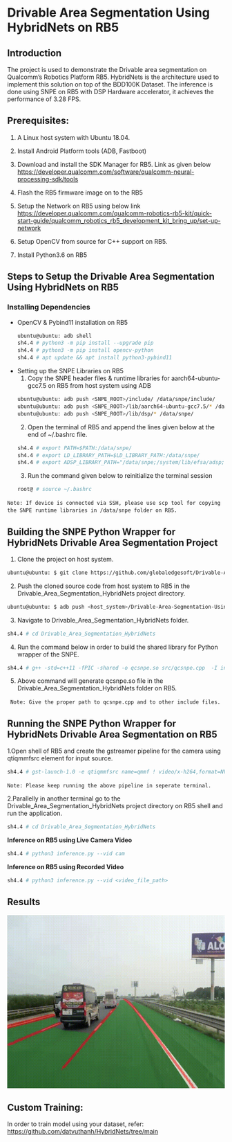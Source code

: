 # Drivable Area Segmentation Using HybridNets on RB5
## Introduction
The project is used to demonstrate the Drivable area segmentation on Qualcomm’s Robotics Platform RB5. HybridNets is the architecture used to implement this solution on top of the BDD100K Dataset. The inference is done using SNPE on RB5 with DSP Hardware accelerator, it achieves the performance of 3.28 FPS.
## Prerequisites: 
1. A Linux host system with Ubuntu 18.04. 

2. Install Android Platform tools (ADB, Fastboot) 

3. Download and install the SDK Manager for RB5. Link as given below https://developer.qualcomm.com/software/qualcomm-neural-processing-sdk/tools  

4. Flash the RB5 firmware image on to the RB5 

5. Setup the Network on RB5 using below link https://developer.qualcomm.com/qualcomm-robotics-rb5-kit/quick-start-guide/qualcomm_robotics_rb5_development_kit_bring_up/set-up-network  

6. Setup OpenCV from source for C++ support on RB5. 

7. Install Python3.6 on RB5 
## Steps to Setup the Drivable Area Segmentation Using HybridNets on RB5

### Installing Dependencies
- OpenCV & Pybind11 installation on RB5
  ``` sh
  ubuntu@ubuntu: adb shell
  sh4.4 # python3 -m pip install --upgrade pip
  sh4.4 # python3 -m pip install opencv-python 
  sh4.4 # apt update && apt install python3-pybind11

  ```
- Setting up the SNPE Libraries on RB5
   1. Copy the SNPE header files & runtime libraries for aarch64-ubuntu-gcc7.5 on RB5 from host system using ADB
  ``` sh
  ubuntu@ubuntu: adb push <SNPE_ROOT>/include/ /data/snpe/include/
  ubuntu@ubuntu: adb push <SNPE_ROOT>/lib/aarch64-ubuntu-gcc7.5/* /data/snpe/
  ubuntu@ubuntu: adb push <SNPE_ROOT>/lib/dsp/* /data/snpe/
  ```
  2. Open the terminal of RB5 and append the lines given below at the end of ~/.bashrc file.
  ```sh
  sh4.4 # export PATH=$PATH:/data/snpe/
  sh4.4 # export LD_LIBRARY_PATH=$LD_LIBRARY_PATH:/data/snpe/
  sh4.4 # export ADSP_LIBRARY_PATH="/data/snpe;/system/lib/efsa/adsp;system/vendor/lb/rfsa/adsp;/dsp"
  ```
    3.	Run the command given below to reinitialize the terminal session 
  ``` sh
  root@ # source ~/.bashrc
  ```
`Note: If device is connected via SSH, please use scp tool for copying the SNPE runtime libraries in /data/snpe folder on RB5.`
    
## Building the SNPE Python Wrapper for HybridNets Drivable Area Segmentation Project

1. Clone the project on host system.
```sh
ubuntu@ubuntu: $ git clone https://github.com/globaledgesoft/Drivable-Area-Segmentation-Using-HybridNets-on-Qualcomm-RB5.git
```
2. Push the cloned source code from host system to RB5 in the Drivable_Area_Segmentation_HybridNets project directory. 
``` sh
ubuntu@ubuntu: $ adb push <host_system>/Drivable-Area-Segmentation-Using-HybridNets-on-Qualcomm-RB5/ /home/Drivable_Area_Segmentation_HybridNets/
```
3. Navigate to Drivable_Area_Segmentation_HybridNets folder. 
```sh
sh4.4 # cd Drivable_Area_Segmentation_HybridNets
```
4. Run the command below in order to build the shared library for Python wrapper of the SNPE.
``` sh
sh4.4 # g++ -std=c++11 -fPIC -shared -o qcsnpe.so src/qcsnpe.cpp  -I include/ -I /data/snpe/include/ -I /data/snpe/include/zdl/ -I /usr/include/python3.6m/ -I /usr/local/lib/python3.6/dist-packages/pybind11/include -L /data/snpe/ -lSNPE `pkg-config --cflags --libs opencv`
```
5. Above command will generate qcsnpe.so file in the Drivable_Area_Segmentation_HybridNets folder on RB5.

` Note: Give the proper path to qcsnpe.cpp and to other include files.`

## Running the SNPE Python Wrapper for HybridNets Drivable Area Segmentation on RB5

1.Open shell of RB5 and create the gstreamer pipeline for the camera using qtiqmmfsrc element for input source.   
```sh
sh4.4 # gst-launch-1.0 -e qtiqmmfsrc name=qmmf ! video/x-h264,format=NV12, width=1280, height=720, framerate=30/1 ! h264parse config-interval=1 ! mpegtsmux name=muxer ! queue ! tcpserversink port=8080 host=localhost 
```
`Note: Please keep running the above pipeline in seperate terminal.`

2.Parallelly in another terminal go to the Drivable_Area_Segmentation_HybridNets project directory on RB5 shell and run the application.
```sh
sh4.4 # cd Drivable_Area_Segmentation_HybridNets
```
**Inference on RB5 using Live Camera Video**
``` sh
sh4.4 # python3 inference.py --vid cam
```
**Inference on RB5 using Recorded Video**
``` sh
sh4.4 # python3 inference.py --vid <video_file_path>
```
## Results
<img src="outputs/output.gif" alt="Alt text" title="Optional title" height=400px width=700px>

## Custom Training:
In order to train model using your dataset, refer: https://github.com/datvuthanh/HybridNets/tree/main
